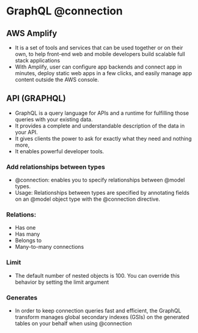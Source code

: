 # GraphQL @connection

## AWS Amplify
- It is a set of tools and services that can be used together or on their own, to help front-end web and mobile developers build scalable full stack applications
- With Amplify, user can configure app backends and connect  app in minutes, deploy static web apps in a few clicks, and easily manage app content outside the AWS console.

## API (GRAPHQL)
- GraphQL is a query language for APIs and a runtime for fulfilling those queries with your existing data.
- It provides a complete and understandable description of the data in your API.
- It gives clients the power to ask for exactly what they need and nothing more,
- It enables powerful developer tools.

### Add relationships between types
- @connection: enables you to specify relationships between @model types.
- Usage: Relationships between types are specified by annotating fields on an @model object type with the @connection directive.

### Relations:
- Has one
- Has many
- Belongs to
- Many-to-many connections

### Limit
- The default number of nested objects is 100. You can override this behavior by setting the limit argument

### Generates
- In order to keep connection queries fast and efficient, the GraphQL transform manages global secondary indexes (GSIs) on the generated tables on your behalf when using @connection
